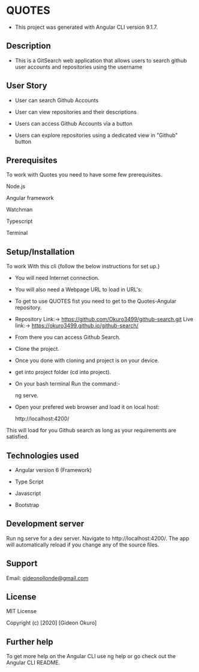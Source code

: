 # QUOTES

* This project was generated with Angular CLI version 9.1.7.

## Description
* This is a GitSearch web application that allows users to search github user accounts and repositories using the username

## User Story
* User can search Github Accounts

* User can view repositories and their descriptions

* Users can access Github Accounts via a button

* Users can explore repositories using a dedicated view in "Github" button

## Prerequisites
To work with Quotes you need to have some few prerequisites.

Node.js

Angular framework

Watchman

Typescript

Terminal

## Setup/Installation
To work With this cli {follow the below instructions for set up.}

* You will need Internet connection.

* You will also need a Webpage URL to load in URL's:

* To get to use QUOTES fist you need to get to the Quotes-Angular repository.

* Repository Link:-> https://github.com/Okuro3499/github-search.git Live link:-> https://okuro3499.github.io/github-search/

* From there you can access Github Search.

* Clone the project.

* Once you done with cloning and project is on your device.

* get into project folder (cd into project).

* On your bash terminal Run the command:-

   ng serve.

* Open your prefered web browser and load it on local host:

   http://localhost:4200/

This will load for you Github search as long as your requirements are satisfied.

## Technologies used
* Angular version 6 (Framework)

* Type Script

* Javascript

* Bootstrap

## Development server
Run ng serve for a dev server. Navigate to http://localhost:4200/. The app will automatically reload if you change any of the source files.

## Support
Email: gideonollonde@gmail.com

## License
MIT License

Copyright (c) [2020] [Gideon Okuro]

## Further help
To get more help on the Angular CLI use ng help or go check out the Angular CLI README.
